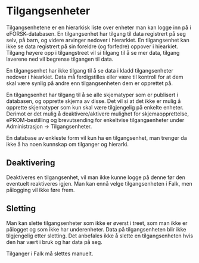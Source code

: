 # Tilgangsenheter

Tilgangsenhetene er en hierarkisk liste over enheter man kan logge inn på i eFORSK-databasen. En tilgangsenhet har tilgang til data registrert på seg selv, på barn, og videre arvinger nedover i hierarkiet. En tilgangsenhet kan ikke se data registrert på sin foreldre (og forfedre) oppover i hiearkiet. Tilgang høyere opp i tilgangstreet vil si tilgang til å se mer data, tilgang laverene ned vil begrense tilgangen til data.

En tilgangsenhet har ikke tilgang til å se data i kladd tilgangsenheter nedover i hiearkiet. Data må ferdigstilles eller være til kontroll for at dem skal være synlig på andre enn tilgangsenheten dem er opprettet på. 

En tilgangsenhet har tilgang til å se alle skjematyper som er publisert i databasen, og opprette skjema av disse. Det vil si at det ikke er mulig å opprette skjematyper som kun skal være tilgjengelig på enkelte enheter.
Derimot er det mulig å deaktivere/aktivere mulighet for skjemaopprettelse, ePROM-bestilling og brevutsending for enkeltvise tilgangaenheter under Administrasjon -> Tilgangsenheter.
 
En database av enkleste form vil kun ha en tilgangsenhet, man trenger da ikke å ha noen kunnskap om tilganger og hierarki.

## Deaktivering

Deaktiveres en tilgangsenhet, vil man ikke kunne logge på denne før den eventuelt reaktiveres igjen. Man kan ennå velge tilgangsenheten i Falk, men pålogging vil ikke føre frem.

## Sletting

Man kan slette tilgangsenheter som ikke er øverst i treet, som man ikke er pålogget og som ikke har underenheter. Data på tilgangsenheten blir ikke tilgjengelig etter sletting. Det anbefales ikke å slette en tilgangsenheten hvis den har vært i bruk og har data på seg.

Tilganger i Falk må slettes manuelt.

